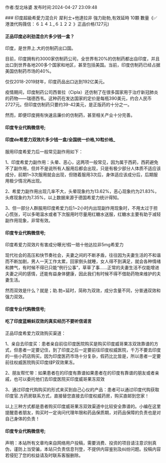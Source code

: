 <p>作者:型北咏婆 发布时间:2024-04-27 23:09:48</p>
### 印度超級希愛力混合片 犀利士+他達拉非 強力助勃,有效延時 10顆 數量《✅港澳代购薇信：６１４１_６１２２ 》正品价格(127元)
									<h4>正品印度必利劲混合片多少钱一盒？</h4><p>印度，是世界上.大的仿制药出口国。</p><p>目前，印度拥有约3000家仿制药公司，全世界有20%的仿制药都出自印度，并且出口到世界各地200多个国家和地区，甚至包括美国。当前，印度仿制药已经占据美国仿制药市场的40%。</p><p>仅仅2018-2019财年，印度药品出口达到192亿美元。</p><p>疫情期间，印度制药公司西普拉（Cipla）还仿制了在很多国家用于治疗新冠肺炎的药物——瑞德西韦。这种药在发达国家的定价是每瓶390美元，约合人民币2727元。但印度仿制药只要约39-42美元，是正版药的十分之一。</p><p>然而，即便印度拥有快速且廉价的仿制药，甚至相关产业十分完善。</p><p></p><h4>	印度专业代购微信号;</h4><p></p><h4>印度de希爱力双效片多少钱一盒/全国统一价格,10粒价格_</h4><p>服用印度希爱力后一般常见副作用如下：</p><p>1、印度希爱力副作用：头晕、恶心，这两项一般常见，因为属于西葯，西葯避免不了副作用，但并不是说所有人服用后都会出现，只是有极少部分人体质不适应该成分，前期1~3次服用就会出现，但随着服用3次后，身体适应该成分后，后期服用极少情况再出现。</p><p>2、希爱力副作用出现几率不大，头晕现象约为13.62%，恶心现象约为21.83%，头疼现象约为7.35%，以上数据来源于德国希爱力统计得知。</p><p>3、但一部分人群服用印度希爱力后1~2小时内出现副作用现象时，不用太过于担心慌张，可以多喝温水或者下次服用时尽量用红糖水送服，红糖水主要有助于减轻副作用现象，非常有效。</p><p></p><h4>	印度专业代购微信号;</h4><p>印度希爱力双效片有害成分曝光!假一赔十他达拉非5mg希爱力</p><p>现代社会的高压和快节奏社会，夫妻之间的不断矛盾，往往因为夫妻生活的不和谐而不断加剧，男人一天工作太累，回家倒头就睡，女人得不到满足，就会各种情绪和脾气，有时候不得已只能“例行公事”，草草了事……正常的夫妻生活不仅能增进夫妻之间的感情，还能有益身体健康，因此我们有时候不得不借助药物来维护的夫妻生活。</p><p>然而双效是什么？就是；助.勃+延时，简称为双效，成分含量不同，分普通双效和强力双效。</p><p></p><h4>	印度专业代购微信号;</h4><p></p><h4>吃了印度蓝蝌蚪双效的真实经历不要听信谣言</h4><p>正品印度希爱力双效购买渠道：</p><p>1、亲自去印度买：患者亲自前往印度医院购买是购买印度威哥果冻双效靠谱的方式，但患者一定要记住，到了印度之后一定要前往印度权威医院，千万不要去印度的一些小药店购买。因为印度医药市场十分复杂，假药比比皆是，所以患者一定要前往权威医院购买印度绿P双效果冻。</p><p>2、朋友帮忙带：如果患者在的印度有靠谱如果患者在的印度有靠谱的朋友或者亲戚，也可以委托他们去印度医院买印度威哥果冻双效</p><p>3、通过印度代购购买的形式来买到自己心仪的产品：患者可以通过印度代购获取印度官.方药房联系方式，直接替您直接去印度权威药房，购买直邮到您家！</p><p>以上三种方式都是患者购买印度威哥果冻双效渠道中比较安全靠谱的。小编在这里提醒患者朋友，购买时一定询问代理年限和药品保质期，对药品保障的负责也是对自己身体的负责！</p><p></p><h4>	印度专业代购微信号;</h4>				声明：本站所有文章均来自网络用户投稿，需要消费、投资的项目请注意识别真伪，谨防上当受骗，本站只负责信息刊登，不提供内容鉴别及纠纷问题。投稿内容若侵犯了您的权益请及时联系客服删除。				
